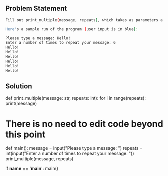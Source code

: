 ## Problem Statement
``` bash
Fill out print_multiple(message, repeats), which takes as parameters a string message to print, and an integer repeats number of times to print message. We've written the main() function for you, which prompts the user for a message and a number of repeats.

Here's a sample run of the program (user input is in blue):

Please type a message: Hello! 
Enter a number of times to repeat your message: 6 
Hello! 
Hello! 
Hello! 
Hello! 
Hello! 
Hello!

```

## Solution

def print_multiple(message: str, repeats: int):
    for i in range(repeats):
        print(message)

# There is no need to edit code beyond this point

def main():
    message = input("Please type a message: ")
    repeats = int(input("Enter a number of times to repeat your message: "))
    print_multiple(message, repeats)


if __name__ == '__main__':
    main()